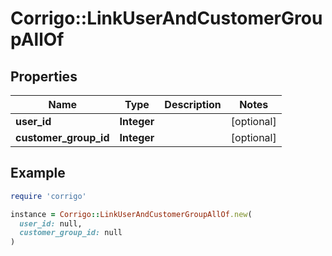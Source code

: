 # Corrigo::LinkUserAndCustomerGroupAllOf

## Properties

| Name | Type | Description | Notes |
| ---- | ---- | ----------- | ----- |
| **user_id** | **Integer** |  | [optional] |
| **customer_group_id** | **Integer** |  | [optional] |

## Example

```ruby
require 'corrigo'

instance = Corrigo::LinkUserAndCustomerGroupAllOf.new(
  user_id: null,
  customer_group_id: null
)
```

